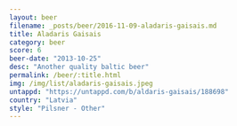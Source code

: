 ```yaml
---
layout: beer
filename: _posts/beer/2016-11-09-aladaris-gaisais.md
title: Aladaris Gaisais
category: beer
score: 6
beer-date: "2013-10-25"
desc: "Another quality baltic beer"
permalink: /beer/:title.html
img: /img/list/aladaris-gaisais.jpeg
untappd: "https://untappd.com/b/aldaris-gaisais/188698"
country: "Latvia"
style: "Pilsner - Other"
---
```

